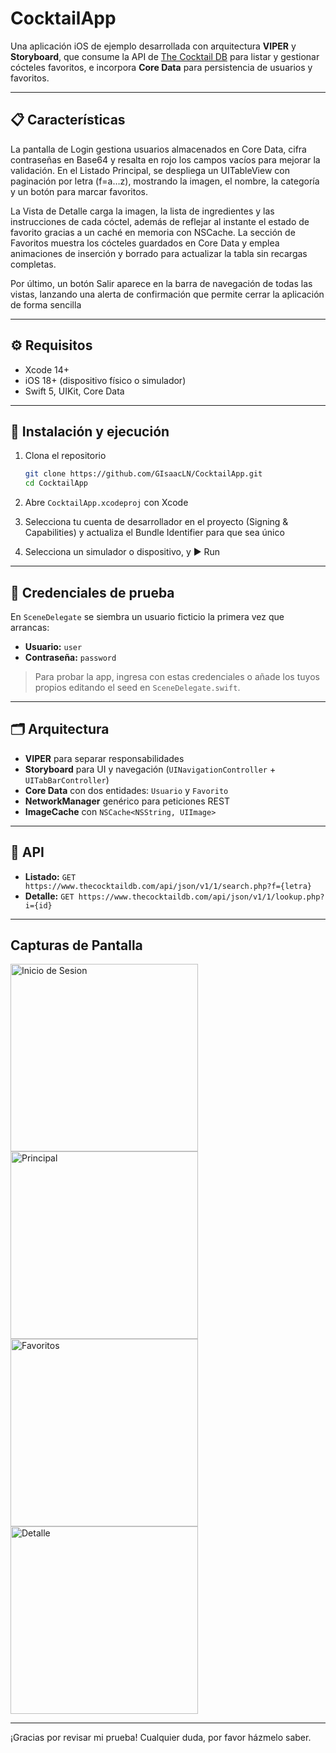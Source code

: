 # CocktailApp

Una aplicación iOS de ejemplo desarrollada con arquitectura **VIPER** y **Storyboard**, que consume la API de [The Cocktail DB](https://www.thecocktaildb.com) para listar y gestionar cócteles favoritos, e incorpora **Core Data** para persistencia de usuarios y favoritos.

---

## 📋 Características
La pantalla de Login gestiona usuarios almacenados en Core Data, cifra contraseñas en Base64 y resalta en rojo los campos vacíos para mejorar la validación. En el Listado Principal, se despliega un UITableView con paginación por letra (f=a…z), mostrando la imagen, el nombre, la categoría y un botón para marcar favoritos.

La Vista de Detalle carga la imagen, la lista de ingredientes y las instrucciones de cada cóctel, además de reflejar al instante el estado de favorito gracias a un caché en memoria con NSCache. La sección de Favoritos muestra los cócteles guardados en Core Data y emplea animaciones de inserción y borrado para actualizar la tabla sin recargas completas.

Por último, un botón Salir aparece en la barra de navegación de todas las vistas, lanzando una alerta de confirmación que permite cerrar la aplicación de forma sencilla

---

## ⚙️ Requisitos

* Xcode 14+
* iOS 18+ (dispositivo físico o simulador)
* Swift 5, UIKit, Core Data

---

## 🚀 Instalación y ejecución

1. Clona el repositorio

   ```bash
   git clone https://github.com/GIsaacLN/CocktailApp.git
   cd CocktailApp
   ```
2. Abre `CocktailApp.xcodeproj` con Xcode
3. Selecciona tu cuenta de desarrollador en el proyecto (Signing & Capabilities) y actualiza el Bundle Identifier para que sea único
4. Selecciona un simulador o dispositivo, y ▶️ Run

---

## 🔑 Credenciales de prueba

En `SceneDelegate` se siembra un usuario ficticio la primera vez que arrancas:

* **Usuario:** `user`
* **Contraseña:** `password`

> Para probar la app, ingresa con estas credenciales o añade los tuyos propios editando el seed en `SceneDelegate.swift`.

---

## 🗂️ Arquitectura

* **VIPER** para separar responsabilidades
* **Storyboard** para UI y navegación (`UINavigationController` + `UITabBarController`)
* **Core Data** con dos entidades: `Usuario` y `Favorito`
* **NetworkManager** genérico para peticiones REST
* **ImageCache** con `NSCache<NSString, UIImage>`

---

## 📡 API

* **Listado:**
  `GET https://www.thecocktaildb.com/api/json/v1/1/search.php?f={letra}`
* **Detalle:**
  `GET https://www.thecocktaildb.com/api/json/v1/1/lookup.php?i={id}`

---

## Capturas de Pantalla

<img src="https://github.com/user-attachments/assets/068fd4c4-1338-444f-a645-09f37d0fa0a0" alt="Inicio de Sesion" width="300"/>
<img src="https://github.com/user-attachments/assets/fbd77013-3ba2-48a9-8924-f0004b3cbd39" alt="Principal" width="300"/>
<img src="https://github.com/user-attachments/assets/9ffb87b3-12e3-4217-89a4-61b6e3f3f7aa" alt="Favoritos" width="300"/>
<img src="https://github.com/user-attachments/assets/d3b65dbf-e344-46e7-9bfa-68dc24d55663" alt="Detalle" width="300"/>

---

¡Gracias por revisar mi prueba! Cualquier duda, por favor házmelo saber.
